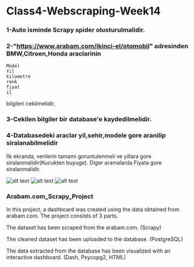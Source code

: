 # Class4-Webscraping-Week14

### 1-Auto isminde Scrapy spider olusturulmalidir.

### 2-"https://www.arabam.com/ikinci-el/otomobil" adresinden BMW,Citroen,Honda araclarinin 
	Model
	Yil
	kilometre 
	renk
	fiyat
	il
bilgileri cekilmelidir,
### 3-Cekilen bilgiler bir database'e kaydedilmelidir.
### 4-Databasedeki araclar yil,sehir,modele gore aranilip siralanabilmelidir
İlk ekranda, verilerin tamami goruntulenmeli ve yillara gore siralanmalidir(Kucukten buyuge).
Diger aramalarda Fiyata gore siralanmalidir.

![alt text](https://github.com/pycoders-nl/Class4-Webscraping-Week14/blob/main/1.jpg)
![alt text](https://github.com/pycoders-nl/Class4-Webscraping-Week14/blob/main/2.jpg)
![alt text](https://github.com/pycoders-nl/Class4-Webscraping-Week14/blob/main/3.jpg)

### Arabam.com_Scrapy_Project
In this project, a dashboard was created using the data obtained from arabam.com. The project consists of 3 parts.

The dataset has been scraped from the arabam.com. (Scrapy)

The cleaned dataset has been uploaded to the database. (PostgreSQL)

The data extracted from the database has been visualized with an interactive dashboard. (Dash, Psycopg2, HTML)
